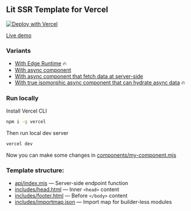 ## Lit SSR Template for Vercel

[![Deploy with Vercel](https://vercel.com/button)](https://vercel.com/new/clone?repository-url=https%3A%2F%2Fgithub.com%2FPonomareVlad%2Flit-ssr-vercel&project-name=lit-ssr&repo-name=lit-ssr-vercel)

[Live demo](https://lit-ssr-template.vercel.app)

### Variants

- [With Edge Runtime](https://github.com/PonomareVlad/lit-ssr-vercel/tree/edge) 🔥
- [With async component](https://github.com/PonomareVlad/lit-ssr-vercel/tree/async)
- [With async component that fetch data at server-side](https://github.com/PonomareVlad/lit-ssr-vercel/tree/async-preload)
- [With true isomorphic async component that can hydrate async data](https://github.com/PonomareVlad/lit-ssr-vercel/tree/async-hydration) 🔥

### Run locally

Install Vercel CLI

```bash
npm i -g vercel
```

Then run local dev server

```bash
vercel dev
```

Now you can make some changes in [components/my-component.mjs](components/my-component.mjs)

### Template structure:

- [api/index.mjs](api/index.mjs) — Server-side endpoint function
- [includes/head.html](includes/head.html) — Inner `<head>` content
- [includes/footer.html](includes/footer.html) — Before `</body>` content
- [includes/importmap.json](includes/importmap.json) — Import map for builder-less modules
